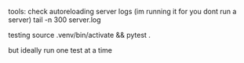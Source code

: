 
tools:
check autoreloading server logs (im running it for you dont run a server)
tail -n 300 server.log

testing
source .venv/bin/activate && pytest .

but ideally run one test at a time
